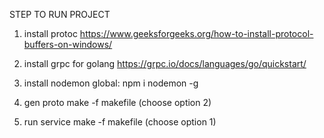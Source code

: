 STEP TO RUN PROJECT 

1. install protoc https://www.geeksforgeeks.org/how-to-install-protocol-buffers-on-windows/

2. install grpc for golang https://grpc.io/docs/languages/go/quickstart/

3. install nodemon global: npm i nodemon -g

5. gen proto
make -f makefile (choose option 2)

6. run service
make -f makefile (choose option 1)
